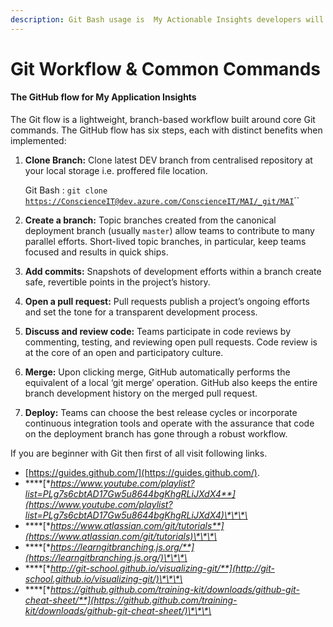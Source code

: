 ```yaml
---
description: Git Bash usage is  My Actionable Insights developers will be using
---
```


# Git Workflow & Common Commands

#### The GitHub flow for My Application Insights

The Git flow is a lightweight, branch-based workflow built around core Git commands. The GitHub flow has six steps, each with distinct benefits when implemented:

1. **Clone Branch:** Clone latest DEV branch from centralised repository at your local storage i.e. proffered file location.

    Git Bash :  `git clone` [`https://ConscienceIT@dev.azure.com/ConscienceIT/MAI/_git/MAI`](https://ConscienceIT@dev.azure.com/ConscienceIT/MAI/_git/MAI)\`\`

2. **Create a branch:** Topic branches created from the canonical deployment branch \(usually `master`\) allow teams to contribute to many parallel efforts. Short-lived topic branches, in particular, keep teams focused and results in quick ships.
3. **Add commits:** Snapshots of development efforts within a branch create safe, revertible points in the project’s history.
4. **Open a pull request:** Pull requests publish a project’s ongoing efforts and set the tone for a transparent development process.
5. **Discuss and review code:** Teams participate in code reviews by commenting, testing, and reviewing open pull requests. Code review is at the core of an open and participatory culture.
6. **Merge:** Upon clicking merge, GitHub automatically performs the equivalent of a local ‘git merge’ operation. GitHub also keeps the entire branch development history on the merged pull request.
7. **Deploy:** Teams can choose the best release cycles or incorporate continuous integration tools and operate with the assurance that code on the deployment branch has gone through a robust workflow.





If you are beginner with Git then first of all visit following links.

* [https://guides.github.com/](https://guides.github.com/).
* \*\*\*\*[**https://www.youtube.com/playlist?list=PLg7s6cbtAD17Gw5u8644bgKhgRLiJXdX4**](https://www.youtube.com/playlist?list=PLg7s6cbtAD17Gw5u8644bgKhgRLiJXdX4)\*\*\*\*
* \*\*\*\*[**https://www.atlassian.com/git/tutorials**](https://www.atlassian.com/git/tutorials)\*\*\*\*
* \*\*\*\*[**https://learngitbranching.js.org/**](https://learngitbranching.js.org/)\*\*\*\*
* \*\*\*\*[**http://git-school.github.io/visualizing-git/**](http://git-school.github.io/visualizing-git/)\*\*\*\*
* \*\*\*\*[**https://github.github.com/training-kit/downloads/github-git-cheat-sheet/**](https://github.github.com/training-kit/downloads/github-git-cheat-sheet/)\*\*\*\*

